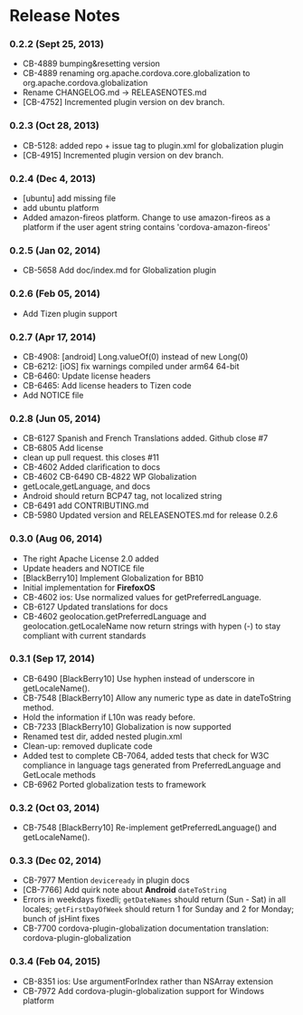 <!--
#
# Licensed to the Apache Software Foundation (ASF) under one
# or more contributor license agreements.  See the NOTICE file
# distributed with this work for additional information
# regarding copyright ownership.  The ASF licenses this file
# to you under the Apache License, Version 2.0 (the
# "License"); you may not use this file except in compliance
# with the License.  You may obtain a copy of the License at
# 
# http://www.apache.org/licenses/LICENSE-2.0
# 
# Unless required by applicable law or agreed to in writing,
# software distributed under the License is distributed on an
# "AS IS" BASIS, WITHOUT WARRANTIES OR CONDITIONS OF ANY
#  KIND, either express or implied.  See the License for the
# specific language governing permissions and limitations
# under the License.
#
-->
# Release Notes

### 0.2.2 (Sept 25, 2013)
* CB-4889 bumping&resetting version
* CB-4889 renaming org.apache.cordova.core.globalization to org.apache.cordova.globalization
* Rename CHANGELOG.md -> RELEASENOTES.md
* [CB-4752] Incremented plugin version on dev branch.

 ### 0.2.3 (Oct 28, 2013)
* CB-5128: added repo + issue tag to plugin.xml for globalization plugin
* [CB-4915] Incremented plugin version on dev branch.

### 0.2.4 (Dec 4, 2013)
* [ubuntu] add missing file
* add ubuntu platform
* Added amazon-fireos platform. Change to use amazon-fireos as a platform if the user agent string contains 'cordova-amazon-fireos'

### 0.2.5 (Jan 02, 2014)
* CB-5658 Add doc/index.md for Globalization plugin

### 0.2.6 (Feb 05, 2014)
* Add Tizen plugin support

### 0.2.7 (Apr 17, 2014)
* CB-4908: [android] Long.valueOf(0) instead of new Long(0)
* CB-6212: [iOS] fix warnings compiled under arm64 64-bit
* CB-6460: Update license headers
* CB-6465: Add license headers to Tizen code
* Add NOTICE file

### 0.2.8 (Jun 05, 2014)
* CB-6127 Spanish and French Translations added. Github close #7
* CB-6805 Add license
* clean up pull request. this closes #11
* CB-4602 Added clarification to docs
* CB-4602 CB-6490 CB-4822 WP Globalization
* getLocale,getLanguage, and docs
* Android should return BCP47 tag, not localized string
* CB-6491 add CONTRIBUTING.md
* CB-5980 Updated version and RELEASENOTES.md for release 0.2.6

### 0.3.0 (Aug 06, 2014)
* The right Apache License 2.0 added
* Update headers and NOTICE file
* [BlackBerry10] Implement Globalization for BB10
* Initial implementation for **FirefoxOS**
* CB-4602 ios: Use normalized values for getPreferredLanguage.
* CB-6127 Updated translations for docs
* CB-4602 geolocation.getPreferredLanguage and geolocation.getLocaleName now return strings with hypen (-) to stay compliant with current standards

### 0.3.1 (Sep 17, 2014)
* CB-6490 [BlackBerry10] Use hyphen instead of underscore in getLocaleName().
* CB-7548 [BlackBerry10] Allow any numeric type as date in dateToString method.
* Hold the information if L10n was ready before.
* CB-7233 [BlackBerry10] Globalization is now supported
* Renamed test dir, added nested plugin.xml
* Clean-up: removed duplicate code
* Added test to complete CB-7064, added tests that check for W3C compliance in language tags generated from PreferredLanguage and GetLocale methods
* CB-6962 Ported globalization tests to framework

### 0.3.2 (Oct 03, 2014)
* CB-7548 [BlackBerry10] Re-implement getPreferredLanguage() and getLocaleName().

### 0.3.3 (Dec 02, 2014)
* CB-7977 Mention `deviceready` in plugin docs
* [CB-7766] Add quirk note about **Android** `dateToString`
* Errors in weekdays fixedli; `getDateNames` should return (Sun - Sat) in all locales; `getFirstDayOfWeek` should return 1 for Sunday and 2 for Monday; bunch of jsHint fixes
* CB-7700 cordova-plugin-globalization documentation translation: cordova-plugin-globalization

### 0.3.4 (Feb 04, 2015)
* CB-8351 ios: Use argumentForIndex rather than NSArray extension
* CB-7972 Add cordova-plugin-globalization support for Windows platform
